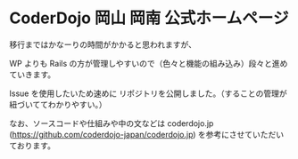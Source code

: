 # CoderDojo 岡山 岡南 公式ホームページ

移行まではかなーりの時間がかかると思われますが、

WP よりも Rails の方が管理しやすいので（色々と機能の組み込み）段々と進めていきます。

Issue を使用したいため速めに リポジトリを公開しました。（することの管理が紐づいててわかりやすい。）

なお、ソースコードや仕組みや中の文などは coderdojo.jp (https://github.com/coderdojo-japan/coderdojo.jp) を参考にさせていただいております。